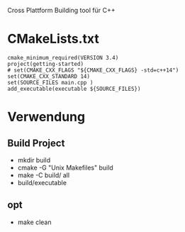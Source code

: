 Cross Plattform Building tool für C++

# CMakeLists.txt
```
cmake_minimum_required(VERSION 3.4)
project(getting-started)
# set(CMAKE_CXX_FLAGS "${CMAKE_CXX_FLAGS} -std=c++14")
set(CMAKE_CXX_STANDARD 14)
set(SOURCE_FILES main.cpp )
add_executable(executable ${SOURCE_FILES})
```

# Verwendung
## Build Project
 - mkdir build
 - cmake -G "Unix Makefiles" build
 - make -C build/ all
 - build/executable
 
## opt
 - make clean
